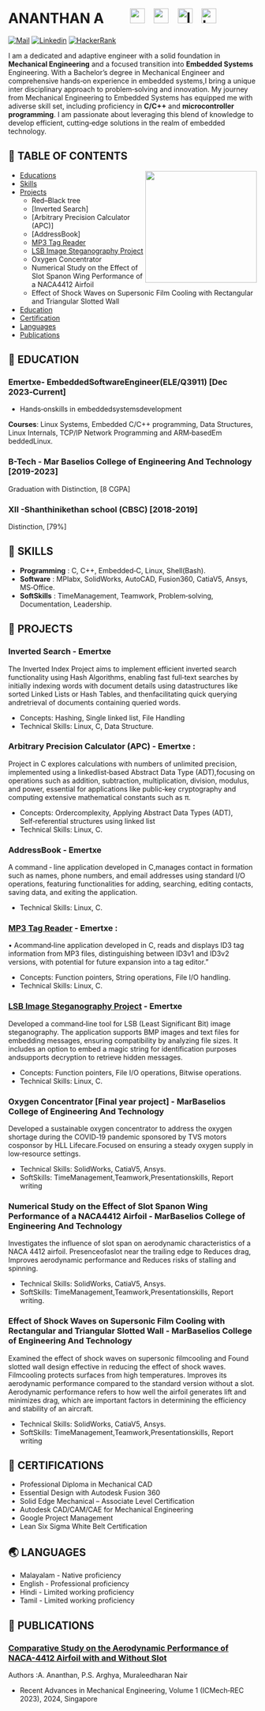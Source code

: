 
###
# ANANTHAN A <img width="40" />  <img src="https://skillicons.dev/icons?i=c" height="30" alt="c logo"  />  <img width="5" />  <img src="https://skillicons.dev/icons?i=cpp" height="30" alt="cplusplus logo"  />  <img width="5" />  <img src="https://skillicons.dev/icons?i=linux" height="30" alt="linux logo"  />  <img width="5" />  <img src="https://skillicons.dev/icons?i=bash" height="30" alt="bash logo"  />

[![Mail](https://img.shields.io/badge/ananthankulathinkara-Gmail-red)](ananthankulathinkara@gmail.com) [![Linkedin](https://img.shields.io/badge/AnanthanAnil-Linkedin-royalblue)](https://www.linkedin.com/in/ananthan-anil)  [![HackerRank](https://img.shields.io/badge/ananthananil-HackerRank-pine
)](https://www.hackerrank.com/profile/ananthankulathi1)

I am a dedicated and adaptive engineer with a solid foundation in **Mechanical Engineering** and a focused transition into **Embedded Systems** Engineering. With a Bachelor’s degree in Mechanical Engineer and comprehensive hands‑on experience in embedded systems,I bring a unique inter disciplinary approach to problem‑solving and innovation. My journey from Mechanical Engineering to Embedded Systems has equipped me with adiverse skill set, including proficiency in **C/C++** and **microcontroller programming**. I am passionate about leveraging this blend of knowledge to develop efficient, cutting‑edge solutions in the realm of embedded technology.

## 🚩 TABLE OF CONTENTS
<img align="right" height="226" src="https://media.giphy.com/media/tsSiLdNX2REYS49QJm/giphy.gif"  />

- [Educations](#-education)
- [Skills](#-skills)
- [Projects](#-projects)
  - Red–Black tree 
  - [Inverted Search]
  - [Arbitrary Precision Calculator (APC)]
  - [AddressBook]
  - [MP3 Tag Reader](https://github.com/AnanthanAnil/MP3-Tag-Reader/tree/main)
  - [LSB Image Steganography Project](https://github.com/AnanthanAnil/LSB-Image-Steganography)
  - Oxygen Concentrator
  - Numerical Study on the Effect of Slot Spanon Wing Performance of a NACA4412 Airfoil
  - Effect of Shock Waves on Supersonic Film Cooling with Rectangular and Triangular Slotted Wall
- [Education](#-education)
- [Certification](#-certifications)
- [Languages](#-languages)
- [Publications](#-publications)
  

## 🚀 EDUCATION

### Emertxe- EmbeddedSoftwareEngineer(ELE/Q3911) [Dec 2023‑Current]
 * Hands‑onskills in embeddedsystemsdevelopment

 **Courses**: Linux Systems, Embedded C/C++ programming, Data Structures, Linux Internals, TCP/IP Network Programming and ARM‑basedEm
beddedLinux.

### B-Tech -  Mar Baselios College of Engineering And Technology [2019-2023]
Graduation with Distinction, [8 CGPA]

### XII -Shanthinikethan school (CBSC) [2018-2019]
Distinction, [79%]
  
## 🤖 SKILLS

* **Programming** : C, C++, Embedded‑C, Linux, Shell(Bash).
* **Software** :  MPlabx, SolidWorks, AutoCAD, Fusion360, CatiaV5, Ansys, MS‑Office.
* **SoftSkills** : TimeManagement, Teamwork, Problem‑solving, Documentation, Leadership.

## 🔧 PROJECTS

### Inverted Search - Emertxe

The Inverted Index Project aims to implement efficient inverted search functionality using Hash Algorithms, enabling fast full‑text searches by initially indexing words with document details using datastructures like sorted Linked Lists or Hash Tables, and thenfacilitating quick querying andretrieval of documents containing queried words.
* Concepts: Hashing, Single linked list, File Handling
* Technical Skills: Linux, C, Data Structure.
  
### Arbitrary Precision Calculator (APC) - Emertxe : 

Project in C explores calculations with numbers of unlimited precision, implemented using a linkedlist‑based Abstract Data Type (ADT),focusing on operations such as addition, subtraction, multiplication, division, modulus, and power, essential for applications like public‑key cryptography and computing extensive mathematical constants such as π.
* Concepts: Ordercomplexity, Applying Abstract Data Types (ADT), Self‑referential structures using linked list
* Technical Skills: Linux, C.
### AddressBook - Emertxe

A command ‑ line application developed in C,manages contact in formation such as names, phone numbers, and email addresses using standard I/O operations, featuring functionalities for adding, searching, editing contacts, saving data, and exiting the application.
* Technical Skills: Linux, C.
 
### [MP3 Tag Reader](https://github.com/AnanthanAnil/MP3-Tag-Reader/tree/main) - Emertxe :

 • Acommand‑line application developed in C, reads and displays ID3 tag information from MP3 files, distinguishing between ID3v1 and ID3v2
 versions, with potential for future expansion into a tag editor.”
 * Concepts: Function pointers, String operations, File I/O handling.
 * Technical Skills: Linux, C.
   
### [LSB Image Steganography Project](https://github.com/AnanthanAnil/LSB-Image-Steganography) -  Emertxe
 
Developed a command‑line tool for LSB (Least Significant Bit) image steganography. The application supports BMP images and text files for embedding messages, ensuring compatibility by analyzing file sizes. It includes an option to embed a magic string for identification purposes andsupports decryption to retrieve hidden messages.
 * Concepts: Function pointers, File I/O operations, Bitwise operations.
 * Technical Skills: Linux, C.
   
### Oxygen Concentrator [Final year project] -  MarBaselios College of Engineering And Technology

Developed a sustainable oxygen concentrator to address the oxygen shortage during the COVID‑19 pandemic sponsored by TVS motors cosponsor by HLL Lifecare.Focused on ensuring a steady oxygen supply in low‑resource settings.
* Technical Skills: SolidWorks, CatiaV5, Ansys.
* SoftSkills: TimeManagement,Teamwork,Presentationskills, Report writing

### Numerical Study on the Effect of Slot Spanon Wing Performance of a NACA4412 Airfoil -  MarBaselios College of Engineering And Technology

Investigates the influence of slot span on aerodynamic characteristics of a NACA 4412 airfoil. Presenceofaslot near the trailing edge to Reduces drag, Improves aerodynamic performance and Reduces risks of stalling and spinning.
* Technical Skills: SolidWorks, CatiaV5, Ansys.
* SoftSkills: TimeManagement,Teamwork,Presentationskills, Report writing.
### Effect of Shock Waves on Supersonic Film Cooling with Rectangular and Triangular Slotted Wall - MarBaselios College of Engineering And Technology

Examined the effect of shock waves on supersonic filmcooling and Found slotted wall design effective in reducing the effect of shock waves. Filmcooling protects surfaces from high temperatures.
Improves its aerodynamic performance compared to the standard version without a slot. Aerodynamic performance refers to how well the airfoil generates lift and minimizes drag, which are important factors in determining the efficiency and stability of an aircraft.
* Technical Skills: SolidWorks, CatiaV5, Ansys.
* SoftSkills: TimeManagement,Teamwork,Presentationskills, Report writing

## 🐾 CERTIFICATIONS

* Professional Diploma in Mechanical CAD
* Essential Design with Autodesk Fusion 360 
* Solid Edge Mechanical – Associate Level Certification 
* Autodesk CAD/CAM/CAE for Mechanical Engineering 
* Google Project Management 
* Lean Six Sigma White Belt Certification

## 🌏 LANGUAGES

* Malayalam - Native proficiency
* English   - Professional proficiency
* Hindi     - Limited working proficiency
* Tamil     - Limited working proficiency

## 📜 PUBLICATIONS

### [Comparative Study on the Aerodynamic Performance of NACA-4412 Airfoil with and Without Slot](https://link.springer.com/chapter/10.1007/978-981-97-0918-2_46)

Authors :A. Ananthan, P.S. Arghya, Muraleedharan Nair
 * Recent Advances in Mechanical Engineering, Volume 1 (ICMech‑REC 2023), 2024, Singapore

